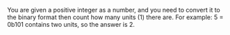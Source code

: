 You are given a positive integer as a number, and you need to convert it to the binary format 
then count how many units (1) there are.
For example: 5 = 0b101 contains two units, so the answer is 2.
